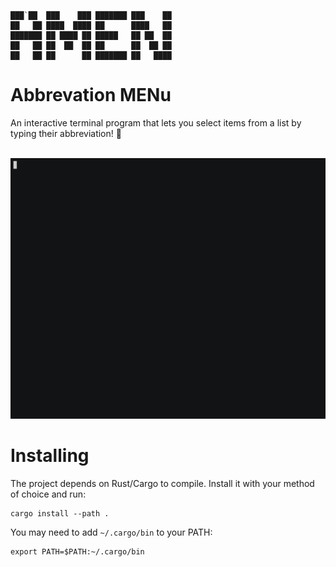 ```
███`██  ███    ███ ███████ ███    ██ 
██   ██ ████  ████ ██      ████   ██ 
███████ ██ ████ ██ █████   ██ ██  ██ 
██   ██ ██  ██  ██ ██      ██  ██ ██ 
██   ██ ██      ██ ███████ ██   ████ 
```
# Abbrevation MENu

An interactive terminal program that lets you select items from a list by typing their abbreviation! 🙏

 [![asciicast](doc/amen.gif)](doc/amen.gif)

# Installing

The project depends on Rust/Cargo to compile. Install it with your method of choice and run:
```
cargo install --path .
```

You may need to add `~/.cargo/bin` to your PATH:
```
export PATH=$PATH:~/.cargo/bin
```
